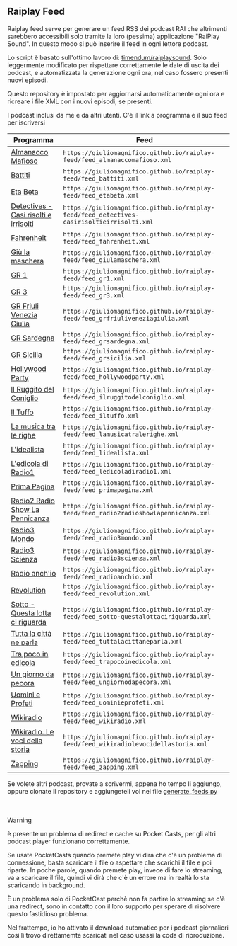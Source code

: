 ## Raiplay Feed

Raiplay feed serve per generare un feed RSS dei podcast RAI che altrimenti sarebbero accessibili solo tramite la loro (pessima) applicazione "RaiPlay Sound". In questo modo si può inserire il feed in ogni lettore podcast.

Lo script è basato sull'ottimo lavoro di: [timendum/raiplaysound](https://github.com/timendum/raiplaysound). Solo leggermente modificato per rispettare correttamente le date di uscita dei podcast, e automatizzata la generazione ogni ora, nel caso fossero presenti nuovi episodi. 

Questo repository è impostato per aggiornarsi automaticamente ogni ora e ricreare i file XML con i nuovi episodi, se presenti. 

I podcast inclusi da me e da altri utenti. C'è il link a programma e il suo feed per iscriversi

| Programma | Feed |
|-----------|------|
| [Almanacco Mafioso](https://www.raiplaysound.it/programmi/almanaccomafioso) | `https://giuliomagnifico.github.io/raiplay-feed/feed_almanaccomafioso.xml` |
| [Battiti](https://www.raiplaysound.it/programmi/battiti) | `https://giuliomagnifico.github.io/raiplay-feed/feed_battiti.xml` |
| [Eta Beta](https://www.raiplaysound.it/programmi/etabeta) | `https://giuliomagnifico.github.io/raiplay-feed/feed_etabeta.xml` |
| [Detectives - Casi risolti e irrisolti](https://www.raiplaysound.it/programmi/detectives-casirisoltieirrisolti) | `https://giuliomagnifico.github.io/raiplay-feed/feed_detectives-casirisoltieirrisolti.xml` |
| [Fahrenheit](https://www.raiplaysound.it/programmi/fahrenheit) | `https://giuliomagnifico.github.io/raiplay-feed/feed_fahrenheit.xml` |
| [Giù la maschera](https://www.raiplaysound.it/programmi/giulamaschera) | `https://giuliomagnifico.github.io/raiplay-feed/feed_giulamaschera.xml` |
| [GR 1](https://www.raiplaysound.it/programmi/gr1) | `https://giuliomagnifico.github.io/raiplay-feed/feed_gr1.xml` |
| [GR 3](https://www.raiplaysound.it/programmi/gr3) | `https://giuliomagnifico.github.io/raiplay-feed/feed_gr3.xml` |
| [GR Friuli Venezia Giulia](https://www.raiplaysound.it/programmi/grfriuliveneziagiulia) | `https://giuliomagnifico.github.io/raiplay-feed/feed_grfriuliveneziagiulia.xml` |
| [GR Sardegna](https://www.raiplaysound.it/programmi/grsardegna) | `https://giuliomagnifico.github.io/raiplay-feed/feed_grsardegna.xml` |
| [GR Sicilia](https://www.raiplaysound.it/programmi/grsicilia) | `https://giuliomagnifico.github.io/raiplay-feed/feed_grsicilia.xml` |
| [Hollywood Party](https://www.raiplaysound.it/programmi/hollywoodparty) | `https://giuliomagnifico.github.io/raiplay-feed/feed_hollywoodparty.xml` |
| [Il Ruggito del Coniglio](https://www.raiplaysound.it/programmi/ilruggitodelconiglio) | `https://giuliomagnifico.github.io/raiplay-feed/feed_ilruggitodelconiglio.xml` |
| [Il Tuffo](https://www.raiplaysound.it/programmi/iltuffo) | `https://giuliomagnifico.github.io/raiplay-feed/feed_iltuffo.xml` |
| [La musica tra le righe](https://www.raiplaysound.it/programmi/lamusicatralerighe) | `https://giuliomagnifico.github.io/raiplay-feed/feed_lamusicatralerighe.xml` |
| [L'idealista](https://www.raiplaysound.it/programmi/lidealista) | `https://giuliomagnifico.github.io/raiplay-feed/feed_lidealista.xml` |
| [L'edicola di Radio1](https://www.raiplaysound.it/programmi/ledicoladiradio1) | `https://giuliomagnifico.github.io/raiplay-feed/feed_ledicoladiradio1.xml` |
| [Prima Pagina](https://www.raiplaysound.it/programmi/primapagina) | `https://giuliomagnifico.github.io/raiplay-feed/feed_primapagina.xml` |
| [Radio2 Radio Show La Pennicanza](https://www.raiplaysound.it/programmi/radio2radioshowlapennicanza) | `https://giuliomagnifico.github.io/raiplay-feed/feed_radio2radioshowlapennicanza.xml` |
| [Radio3 Mondo](https://www.raiplaysound.it/programmi/radio3mondo) | `https://giuliomagnifico.github.io/raiplay-feed/feed_radio3mondo.xml` |
| [Radio3 Scienza](https://www.raiplaysound.it/programmi/radio3scienza) | `https://giuliomagnifico.github.io/raiplay-feed/feed_radio3scienza.xml` |
| [Radio anch'io](https://www.raiplaysound.it/programmi/radioanchio) | `https://giuliomagnifico.github.io/raiplay-feed/feed_radioanchio.xml` |
| [Revolution](https://www.raiplaysound.it/programmi/revolution) | `https://giuliomagnifico.github.io/raiplay-feed/feed_revolution.xml` |
| [Sotto - Questa lotta ci riguarda](https://www.raiplaysound.it/programmi/sotto-questalottaciriguarda) | `https://giuliomagnifico.github.io/raiplay-feed/feed_sotto-questalottaciriguarda.xml` |
| [Tutta la città ne parla](https://www.raiplaysound.it/programmi/tuttalacittaneparla) | `https://giuliomagnifico.github.io/raiplay-feed/feed_tuttalacittaneparla.xml` |
| [Tra poco in edicola](https://www.raiplaysound.it/programmi/trapocoinedicola) | `https://giuliomagnifico.github.io/raiplay-feed/feed_trapocoinedicola.xml` |
| [Un giorno da pecora](https://www.raiplaysound.it/programmi/ungiornodapecora) | `https://giuliomagnifico.github.io/raiplay-feed/feed_ungiornodapecora.xml` |
| [Uomini e Profeti](https://www.raiplaysound.it/programmi/uominieprofeti) | `https://giuliomagnifico.github.io/raiplay-feed/feed_uominieprofeti.xml` |
| [Wikiradio](https://www.raiplaysound.it/programmi/wikiradio) | `https://giuliomagnifico.github.io/raiplay-feed/feed_wikiradio.xml` |
| [Wikiradio. Le voci della storia](https://www.raiplaysound.it/programmi/wikiradiolevocidellastoria) | `https://giuliomagnifico.github.io/raiplay-feed/feed_wikiradiolevocidellastoria.xml` |
| [Zapping](https://www.raiplaysound.it/programmi/zapping) | `https://giuliomagnifico.github.io/raiplay-feed/feed_zapping.xml` |

Se volete altri podcast, provate a scrivermi, appena ho tempo li aggiungo, oppure clonate il repository e aggiungeteli voi nel file [generate_feeds.py](https://github.com/giuliomagnifico/raiplay-feed/blob/main/scripts/generate_feeds.py)
<br><br><br>


>[!WARNING]
>è presente un problema di redirect e cache su Pocket Casts, per gli altri podcast player funzionano correttamente. 
>
>Se usate PocketCasts quando premete play vi dira che c'è un problema di connessione, basta scaricare il file o aspettare che scarichi il file e poi riparte. In poche parole, quando premete play, invece di fare lo streaming, va a scaricare il file, quindi vi dirà che c'è un errore ma in realtà lo sta scaricando in background. 
>
>È un problema solo di PocketCast perchè non fa partire lo streaming se c'è una redirect, sono in contatto con il loro supporto per sperare di risolvere questo fastidioso problema. 
>
>Nel frattempo, io ho attivato il download automatico per i podcast giornalieri così li trovo direttamemte scaricati nel caso usassi la coda di riproduzione. 
